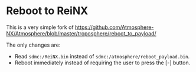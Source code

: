 # Reboot to ReiNX

This is a very simple fork of https://github.com/Atmosphere-NX/Atmosphere/blob/master/troposphere/reboot_to_payload/

The only changes are:

- Read `sdmc:/ReiNX.bin` instead of `sdmc:/atmosphere/reboot_payload.bin`.
- Reboot immediately instead of requiring the user to press the [-] button.
